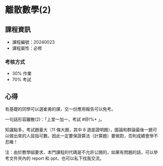 # 離散數學(2)

## 課程資訊

* 課程編號：20240023
* 課程屬性：必修

### 考核方式

* 30% 作業
* 70% 考試

## 心得

有基礎的同學可以選崔勇的課，交一份應用報告可以免考。

一句話形容離散(2)：「上堂一加一，考試 #@!%* 」。

知識點多，考試題量大（11 條大題，其中 8 道是證明題），圖論和群論最後一題可以做出來的人屈指可數。因此一定要保證算法（計算題）要做對，否則成績會慘不忍睹！

注：由於教學組要求，本門課程的代碼是不允許公開的，如果有問題的話，可以參考文件夾內的 report 和 ppt，也可以私下找我交流。

